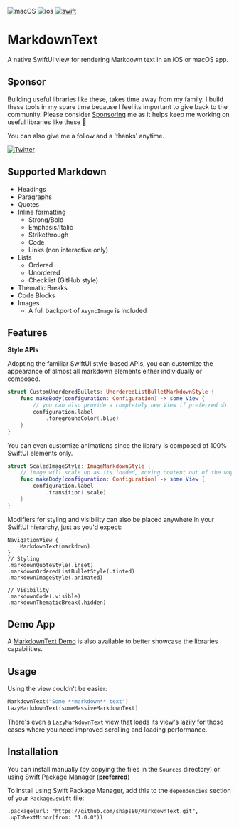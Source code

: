 ![macOS](https://img.shields.io/badge/macOS-EE751F)
![ios](https://img.shields.io/badge/iOS-0C62C7)
[![swift](https://img.shields.io/endpoint?url=https%3A%2F%2Fswiftpackageindex.com%2Fapi%2Fpackages%2Fshaps80%2FMarkdownText%2Fbadge%3Ftype%3Dswift-versions)](https://swiftpackageindex.com/shaps80/MarkdownText)

# MarkdownText

A native SwiftUI view for rendering Markdown text in an iOS or macOS app.

## Sponsor

Building useful libraries like these, takes time away from my family. I build these tools in my spare time because I feel its important to give back to the community. Please consider [Sponsoring](https://github.com/sponsors/shaps80) me as it helps keep me working on useful libraries like these 😬

You can also give me a follow and a 'thanks' anytime.

[![Twitter](https://img.shields.io/badge/Twitter-@shaps-4AC71B)](http://twitter.com/shaps)

## Supported Markdown

- Headings
- Paragraphs
- Quotes
- Inline formatting
    - Strong/Bold
    - Emphasis/Italic
    - Strikethrough
    - Code
    - Links (non interactive only)
- Lists
    - Ordered
    - Unordered
    - Checklist (GitHub style)
- Thematic Breaks
- Code Blocks
- Images
    - A full backport of `AsyncImage` is included
    
## Features

**Style APIs**

Adopting the familiar SwiftUI style-based APIs, you can customize the appearance of almost all markdown elements either individually or composed.

```swift
struct CustomUnorderedBullets: UnorderedListBulletMarkdownStyle {
    func makeBody(configuration: Configuration) -> some View {
        // you can also provide a completely new View if preferred 👍
        configuration.label
            .foregroundColor(.blue)
    }
}
```

You can even customize animations since the library is composed of 100% SwiftUI elements only.

```swift
struct ScaledImageStyle: ImageMarkdownStyle {
    // image will scale up as its loaded, moving content out of the way
    func makeBody(configuration: Configuration) -> some View {
        configuration.label
            .transition(.scale)
    }
}
```

Modifiers for styling and visibility can also be placed anywhere in your SwiftUI hierarchy, just as you'd expect:

```
NavigationView {
    MarkdownText(markdown)
}
// Styling
.markdownQuoteStyle(.inset)
.markdownOrderedListBulletStyle(.tinted)
.markdownImageStyle(.animated)

// Visibility
.markdownCode(.visible)
.markdownThematicBreak(.hidden)
```

## Demo App

A [MarkdownText Demo](https://github.com/shaps80/MarkdownTextDemo) is also available to better showcase the libraries capabilities.

## Usage

Using the view couldn't be easier:

```swift
MarkdownText("Some **markdown** text")
LazyMarkdownText(someMassiveMarkdownText)
```

There's even a `LazyMarkdownText` view that loads its view's lazily for those cases where you need improved scrolling and loading performance.

## Installation

You can install manually (by copying the files in the `Sources` directory) or using Swift Package Manager (**preferred**)

To install using Swift Package Manager, add this to the `dependencies` section of your `Package.swift` file:

`.package(url: "https://github.com/shaps80/MarkdownText.git", .upToNextMinor(from: "1.0.0"))`
